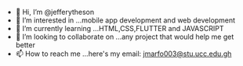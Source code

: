 - 👋 Hi, I’m @jefferytheson
- 👀 I’m interested in ...mobile app development and web development
- 🌱 I’m currently learning ...HTML,CSS,FLUTTER and JAVASCRIPT
- 💞️ I’m looking to collaborate on ...any project that would help me get better
- 📫 How to reach me ...here's my email: jmarfo003@stu.ucc.edu.gh

<!---
jefferytheson/jefferytheson is a ✨ special ✨ repository because its `README.md` (this file) appears on your GitHub profile.
You can click the Preview link to take a look at your changes.
--->
